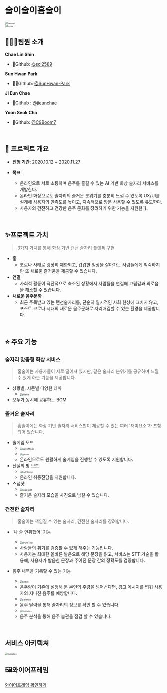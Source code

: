 ﻿# 술이술이홈술이

<img src="images/README/banner.gif" alt="banner" style="zoom:50%;" /><br>
<img src="images/README/home.JPG" alt="home" style="zoom:50%;" />

## 👨‍👩‍👦팀원 소개

**Chae Lin Shin**

- 🍒Github: [@scl2589](https://github.com/scl2589)

**Sun Hwan Park**

- 🧙‍♂️Github: [@SunHwan-Park](https://github.com/SunHwan-Park)

**Ji Eun Chae**

- 🐶Github : [@jieunchae](https://github.com/jieunchae)

**Yoon Seok Cha**

- 🌰Github: [@C9Boom7](https://github.com/c9boom7)

<br>

## 📆 프로젝트 개요

- **진행 기간**: 2020.10.12  ~ 2020.11.27

- **목표**
  - 온라인으로 서로 소통하며 음주를 즐길 수 있는 AI 기반 화상 술자리 서비스를 개발한다.
  - 온라인 화상으로도 술자리의 즐거운 분위기를 충분히 느낄 수 있도록 UX/UI를 설계해 사용자의 만족도를 높이고, 지속적으로 방문 사용할 수 있도록 유도한다.
  - 사용자의 건전하고 건강한 음주 문화를 장려하기 위한 기능을 지원한다.

<br>

## ✨프로젝트 가치

> 3가지 가치를 통해 화상 기반 랜선 술자리 플랫폼 구현

- **흥**
  - 코로나 사태로 굉장히 제한되고, 갑갑한 일상을 살아가는 사람들에게 익숙하지만 또 새로운 즐거움을 제공할 수 있습니다.
- **연결**
  - 사회적 활동이 극단적으로 축소된 상황에서 사람들을 연결해 고립감과 외로움을 해소할 수 있습니다.
- **새로운 음주문화**
  - 최근 주목받고 있는 랜선술자리를, 단순히 일시적인 사회 현상에 그치지 않고, 포스트 코로나 시대의 새로운 음주문화로 자리매김할 수 있는 환경을 제공합니다.

<br>

## ⭐️ 주요 기능

### 술자리 맞춤형 화상 서비스

> 홈술이는 사용자들이 서로 떨어져 있지만, 같은 술자리 분위기를 공유하며 느낄 수 있게 하는 기능을 제공합니다.

- 상황별, 시즌별 다양한 테마
  - <img src="images/README/theme.JPG" alt="theme" style="zoom: 50%;" />
- 모두가 동시에 공유하는 BGM

### 즐거운 술자리

> 홈술이에는 화상 기반 술자리 서비스만이 제공할 수 있는 여러 '재미요소'가 포함되어 있습니다.

- 술게임 모드
  - <img src="images/README/gameMode.JPG" alt="gameMode" style="zoom:50%;" />
  - <img src="images/README/games.JPG" alt="games" style="zoom:50%;" />
  - 온라인으로도 원활하게 술게임을 진행할 수 있도록 지원합니다.
- 진실의 방 모드
  - <img src="images/README/truthRoom.JPG" alt="truthRoom" style="zoom:50%;" />
  - 온라인 취중진담을 지원합니다.
- 스냅샷
  - <img src="images/README/snapshot.gif" alt="snapshot" style="zoom:50%;" />
  - 즐거운 술자리 모습을 사진으로 남길 수 있습니다.

### 건전한 술자리

> 홈술이는 책임질 수 있는 술자리, 건전한 술자리를 장려합니다.

- '나 술 안취했어' 기능
  - <img src="images/README/drunkTest" alt="drunkTest" style="zoom:50%;" />
  - 사람들의 취기를 검증할 수 있게 해주는 기능입니다.
  - 사용자는 최대한 올바른 발음으로 해당 문장을 읽고, 서비스는 STT 기술을 활용해, 사용자가 발음한 문장과 주어진 문장 간의 정확도를 검증합니다.

- 음주 내역을 기록할 수 있는 기능
  - <img src="images/README/check.gif" alt="check" style="zoom:50%;" />
  - 음주량이 기존에 설정해 둔 본인의 주량을 넘어선다면, 경고 메시지를 띄워 사용자의 지나친 음주를 예방합니다.
  - <img src="images/README/calendar.JPG" alt="calendar" style="zoom:50%;" />
  - 음주 달력을 통해 술자리의 정보를 확인 할 수 있습니다.
  - <img src="images/README/statistics.png" alt="statistics" style="zoom:50%;" />
  - 음주 분석을 통해 음주 습관을 점검 할 수 있습니다.

<br>

## 서비스 아키텍쳐

<img src="images/README/architecture.JPG" alt="statistics" style="zoom:50%;" />

<br>

## 🖼와이어프레임
<a href="https://lab.ssafy.com/s03-final/s03p31a503/tree/master/Documentation/WireFrame">와이어프레임 확인하기</a>

<br>